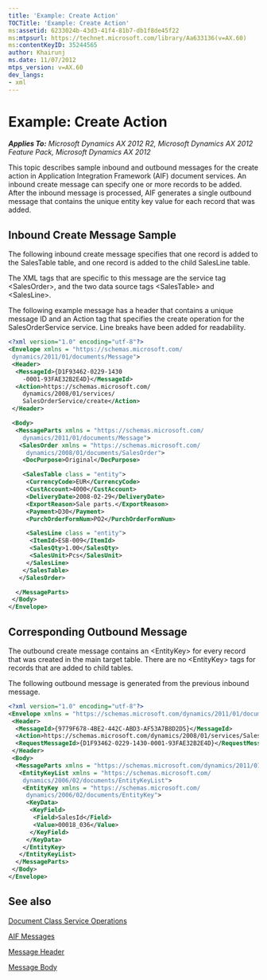 ```yaml
---
title: 'Example: Create Action'
TOCTitle: 'Example: Create Action'
ms:assetid: 6233024b-43d3-41f4-81b7-db1f8de45f22
ms:mtpsurl: https://technet.microsoft.com/library/Aa633136(v=AX.60)
ms:contentKeyID: 35244565
author: Khairunj
ms.date: 11/07/2012
mtps_version: v=AX.60
dev_langs:
- xml
---
```


# Example: Create Action 


_**Applies To:** Microsoft Dynamics AX 2012 R2, Microsoft Dynamics AX 2012 Feature Pack, Microsoft Dynamics AX 2012_

This topic describes sample inbound and outbound messages for the create action in Application Integration Framework (AIF) document services. An inbound create message can specify one or more records to be added. After the inbound message is processed, AIF generates a single outbound message that contains the unique entity key value for each record that was added.

## Inbound Create Message Sample

The following inbound create message specifies that one record is added to the SalesTable table, and one record is added to the child SalesLine table.

The XML tags that are specific to this message are the service tag \<SalesOrder\>, and the two data source tags \<SalesTable\> and \<SalesLine\>.

The following example message has a header that contains a unique message ID and an Action tag that specifies the create operation for the SalesOrderService service. Line breaks have been added for readability.

``` xml
<?xml version="1.0" encoding="utf-8"?>
<Envelope xmlns = "https://schemas.microsoft.com/
 dynamics/2011/01/documents/Message">
 <Header>
  <MessageId>{D1F93462-0229-1430
    -0001-93FAE32B2E4D}</MessageId>
  <Action>https://schemas.microsoft.com/
    dynamics/2008/01/services/
    SalesOrderService/create</Action>
 </Header>

 <Body>
  <MessageParts xmlns = "https://schemas.microsoft.com/
    dynamics/2011/01/documents/Message">
   <SalesOrder xmlns = "https://schemas.microsoft.com/
     dynamics/2008/01/documents/SalesOrder">
    <DocPurpose>Original</DocPurpose>

    <SalesTable class = "entity">
     <CurrencyCode>EUR</CurrencyCode>
     <CustAccount>4000</CustAccount>
     <DeliveryDate>2008-02-29</DeliveryDate>
     <ExportReason>Sale parts.</ExportReason>
     <Payment>D30</Payment>
     <PurchOrderFormNum>PO2</PurchOrderFormNum>

     <SalesLine class = "entity">
      <ItemId>ESB-009</ItemId>
      <SalesQty>1.00</SalesQty>
      <SalesUnit>Pcs</SalesUnit>
     </SalesLine>
    </SalesTable>
   </SalesOrder>

  </MessageParts>
 </Body>
</Envelope>
```

## Corresponding Outbound Message

The outbound create message contains an \<EntityKey\> for every record that was created in the main target table. There are no \<EntityKey\> tags for records that are added to child tables.

The following outbound message is generated from the previous inbound message.

``` xml
<?xml version="1.0" encoding="utf-8"?>
<Envelope xmlns = "https://schemas.microsoft.com/dynamics/2011/01/documents/Message">
 <Header>
  <MessageId>{9779F678-4BE2-442C-ABD3-AF53A7B8D2D5}</MessageId>
  <Action>https://schemas.microsoft.com/dynamics/2008/01/services/SalesOrderService/create</Action>
  <RequestMessageId>{D1F93462-0229-1430-0001-93FAE32B2E4D}</RequestMessageId>
 </Header>
 <Body>
  <MessageParts xmlns = "https://schemas.microsoft.com/dynamics/2011/01/documents/Message">
   <EntityKeyList xmlns = "https://schemas.microsoft.com/
    dynamics/2006/02/documents/EntityKeyList">
    <EntityKey xmlns = "https://schemas.microsoft.com/
     dynamics/2006/02/documents/EntityKey">
     <KeyData>
      <KeyField>
       <Field>SalesId</Field>
       <Value>00018_036</Value>
      </KeyField>
     </KeyData>
    </EntityKey>
   </EntityKeyList>
  </MessageParts>
 </Body>
</Envelope>
```

## See also

[Document Class Service Operations](document-class-service-operations.md)

[AIF Messages](aif-messages.md)

[Message Header](message-header.md)

[Message Body](message-body.md)

